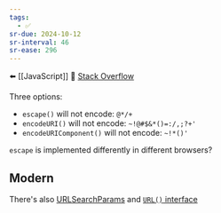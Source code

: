 ```yaml
---
tags:
  - ✅
sr-due: 2024-10-12
sr-interval: 46
sr-ease: 296
---
```


⬅️ [[JavaScript]]
🔗 [Stack  Overflow](https://stackoverflow.com/questions/332872/encode-url-in-javascript)

Three options:
- `escape()` will not encode: `@*/+`
- `encodeURI()` will not encode: `~!@#$&*()=:/,;?+'`
- `encodeURIComponent()` will not encode: `~!*()'`

`escape` is implemented differently in different browsers?

## Modern

There's also [URLSearchParams](https://developer.mozilla.org/en-US/docs/Web/API/URLSearchParams/URLSearchParams) and [`URL()` interface](https://developer.mozilla.org/en-US/docs/Web/API/URL)